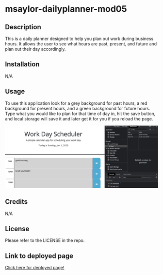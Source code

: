 # msaylor-dailyplanner-mod05

## Description

This is a daily planner designed to help you plan out work during business hours. It allows the user to see what hours are past, present, and future and plan out their day accordingly.

## Installation

N/A

## Usage

To use this application look for a grey background for past hours, a red background for present hours, and a green background for future hours. Type what you would like to plan for that time of day in, hit the save button, and local storage will save it and later get it for you if you reload the page.

![project screenshot](/Assets/Screen%20Shot%202023-01-01%20at%207.30.46%20PM.png)

## Credits

N/A

## License

Please refer to the LICENSE in the repo.

## Link to deployed page
[Click here for deployed page!]( https://msaylorphila.github.io/msaylor-dailyplanner-mod05/)